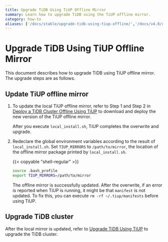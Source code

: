 ```yaml
---
title: Upgrade TiDB Using TiUP Offline Mirror
summary: Learn how to upgrade TiDB using the TiUP offline mirror.
category: how-to
aliases: ['/docs/stable/upgrade-tidb-using-tiup-offline/','/docs/v4.0/upgrade-tidb-using-tiup-offline/']
---
```


# Upgrade TiDB Using TiUP Offline Mirror

This document describes how to upgrade TiDB using TiUP offline mirror. The upgrade steps are as follows.

## Update TiUP offline mirror

1. To update the local TiUP offline mirror, refer to Step 1 and Step 2 in [Deploy a TiDB Cluster Offline Using TiUP](/production-offline-deployment-using-tiup.md) to download and deploy the new version of the TiUP offline mirror.

    After you execute `local_install.sh`, TiUP completes the overwrite and upgrade.

2. Redeclare the global environment variables according to the result of `local_install.sh`. Set `TIUP_MIRRORS` to `/path/to/mirror`, the location of the offline mirror package printed by `local_install.sh`.

    {{< copyable "shell-regular" >}}

    ```bash
    source .bash_profile
    export TIUP_MIRRORS=/path/to/mirror
    ```

    The offline mirror is successfully updated. After the overwrite, if an error is reported when TiUP is running, it might be that `manifest` is not updated. To fix this, you can execute `rm -rf ~/.tiup/manifests` before using TiUP.

## Upgrade TiDB cluster

After the local mirror is updated, refer to [Upgrade TiDB Using TiUP](/upgrade-tidb-using-tiup.md) to upgrade the TiDB cluster.

